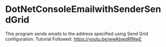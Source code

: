 # DotNetConsoleEmailwithSenderSendGrid
This program sends emails to the address specified using Send Grid configuration. 
Tutorial Followed: https://youtu.be/wwAbwqRfNwE
